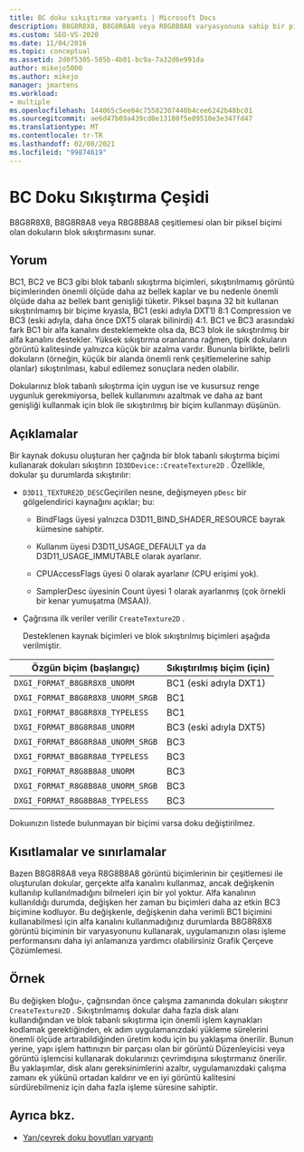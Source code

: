 ```yaml
---
title: BC doku sıkıştırma varyantı | Microsoft Docs
description: B8G8R8X8, B8G8R8A8 veya R8G8B8A8 varyasyonuna sahip bir piksel biçimine sahip dokuların blok sıkıştırmaya (BC) izin vermek için BC doku sıkıştırma türevini kullanın.
ms.custom: SEO-VS-2020
ms.date: 11/04/2016
ms.topic: conceptual
ms.assetid: 2d0f5305-585b-4b01-bc9a-7a32d6e991da
author: mikejo5000
ms.author: mikejo
manager: jmartens
ms.workload:
- multiple
ms.openlocfilehash: 144065c5ee04c75582307440b4cee6242b48bc01
ms.sourcegitcommit: ae6d47b09a439cd0e13180f5e89510e3e347fd47
ms.translationtype: MT
ms.contentlocale: tr-TR
ms.lasthandoff: 02/08/2021
ms.locfileid: "99874619"
---
```

# <a name="bc-texture-compression-variant"></a>BC Doku Sıkıştırma Çeşidi
B8G8R8X8, B8G8R8A8 veya R8G8B8A8 çeşitlemesi olan bir piksel biçimi olan dokuların blok sıkıştırmasını sunar.

## <a name="interpretation"></a>Yorum
 BC1, BC2 ve BC3 gibi blok tabanlı sıkıştırma biçimleri, sıkıştırılmamış görüntü biçimlerinden önemli ölçüde daha az bellek kaplar ve bu nedenle önemli ölçüde daha az bellek bant genişliği tüketir. Piksel başına 32 bit kullanan sıkıştırılmamış bir biçime kıyasla, BC1 (eski adıyla DXT1) 8:1 Compression ve BC3 (eski adıyla, daha önce DXT5 olarak bilinirdi) 4:1. BC1 ve BC3 arasındaki fark BC1 bir alfa kanalını desteklemekte olsa da, BC3 blok ile sıkıştırılmış bir alfa kanalını destekler. Yüksek sıkıştırma oranlarına rağmen, tipik dokuların görüntü kalitesinde yalnızca küçük bir azalma vardır. Bununla birlikte, belirli dokuların (örneğin, küçük bir alanda önemli renk çeşitlemelerine sahip olanlar) sıkıştırılması, kabul edilemez sonuçlara neden olabilir.

 Dokularınız blok tabanlı sıkıştırma için uygun ise ve kusursuz renge uygunluk gerekmiyorsa, bellek kullanımını azaltmak ve daha az bant genişliği kullanmak için blok ile sıkıştırılmış bir biçim kullanmayı düşünün.

## <a name="remarks"></a>Açıklamalar
 Bir kaynak dokusu oluşturan her çağrıda bir blok tabanlı sıkıştırma biçimi kullanarak dokuları sıkıştırın `ID3DDevice::CreateTexture2D` . Özellikle, dokular şu durumlarda sıkıştırılır:

- `D3D11_TEXTURE2D_DESC`Geçirilen nesne, değişmeyen `pDesc` bir gölgelendirici kaynağını açıklar; bu:

  - BindFlags üyesi yalnızca D3D11_BIND_SHADER_RESOURCE bayrak kümesine sahiptir.

  - Kullanım üyesi D3D11_USAGE_DEFAULT ya da D3D11_USAGE_IMMUTABLE olarak ayarlanır.

  - CPUAccessFlags üyesi 0 olarak ayarlanır (CPU erişimi yok).

  - SamplerDesc üyesinin Count üyesi 1 olarak ayarlanmış (çok örnekli bir kenar yumuşatma (MSAA)).

- Çağrısına ilk veriler verilir `CreateTexture2D` .

  Desteklenen kaynak biçimleri ve blok sıkıştırılmış biçimleri aşağıda verilmiştir.

|Özgün biçim (başlangıç)|Sıkıştırılmış biçim (için)|
|------------------------------|------------------------------|
|`DXGI_FORMAT_B8G8R8X8_UNORM`|BC1 (eski adıyla DXT1)|
|`DXGI_FORMAT_B8G8R8X8_UNORM_SRGB`|BC1|
|`DXGI_FORMAT_B8G8R8X8_TYPELESS`|BC1|
|`DXGI_FORMAT_B8G8R8A8_UNORM`|BC3 (eski adıyla DXT5)|
|`DXGI_FORMAT_B8G8R8A8_UNORM_SRGB`|BC3|
|`DXGI_FORMAT_B8G8R8A8_TYPELESS`|BC3|
|`DXGI_FORMAT_R8G8B8A8_UNORM`|BC3|
|`DXGI_FORMAT_R8G8B8A8_UNORM_SRGB`|BC3|
|`DXGI_FORMAT_R8G8B8A8_TYPELESS`|BC3|

 Dokuınızın listede bulunmayan bir biçimi varsa doku değiştirilmez.

## <a name="restrictions-and-limitations"></a>Kısıtlamalar ve sınırlamalar
 Bazen B8G8R8A8 veya R8G8B8A8 görüntü biçimlerinin bir çeşitlemesi ile oluşturulan dokular, gerçekte alfa kanalını kullanmaz, ancak değişkenin kullanılıp kullanılmadığını bilmeleri için bir yol yoktur. Alfa kanalının kullanıldığı durumda, değişken her zaman bu biçimleri daha az etkin BC3 biçimine kodluyor. Bu değişkenle, değişkenin daha verimli BC1 biçimini kullanabilmesi için alfa kanalını kullanmadığınız durumlarda B8G8R8X8 görüntü biçiminin bir varyasyonunu kullanarak, uygulamanızın olası işleme performansını daha iyi anlamanıza yardımcı olabilirsiniz Grafik Çerçeve Çözümlemesi.

## <a name="example"></a>Örnek
 Bu değişken bloğu-, çağrısından önce çalışma zamanında dokuları sıkıştırır `CreateTexture2D` . Sıkıştırılmamış dokular daha fazla disk alanı kullandığından ve blok tabanlı sıkıştırma için önemli işlem kaynakları kodlamak gerektiğinden, ek adım uygulamanızdaki yükleme sürelerini önemli ölçüde artırabildiğinden üretim kodu için bu yaklaşıma önerilir. Bunun yerine, yapı işlem hattınızın bir parçası olan bir görüntü Düzenleyicisi veya görüntü işlemcisi kullanarak dokularınızı çevrimdışına sıkıştırmanız önerilir. Bu yaklaşımlar, disk alanı gereksinimlerini azaltır, uygulamanızdaki çalışma zamanı ek yükünü ortadan kaldırır ve en iyi görüntü kalitesini sürdürebilmeniz için daha fazla işleme süresine sahiptir.

## <a name="see-also"></a>Ayrıca bkz.
- [Yarı/çeyrek doku boyutları varyantı](half-quarter-texture-dimensions-variant.md)